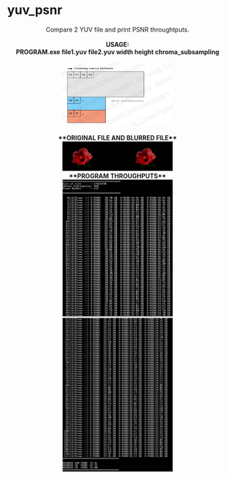 # yuv_psnr
<p align="center">
 Compare 2 YUV file and print PSNR throughtputs.
 <BR><BR>
 <B>USAGE:<B>
 <br>
 PROGRAM.exe   file1.yuv   file2.yuv   width      height     chroma_subsampling
 <BR><BR> 

 <img width="50%" height="auto" src="/images/githubimage.jpg"/>
 <BR><BR>
 **ORIGINAL FILE AND BLURRED FILE**
 <BR>
 <img width="50%" height="auto" src="/images/files_review.jpg"/>
 <BR>
 **PROGRAM THROUGHPUTS**
 <BR>
 <img width="50%" height="auto" src="/images/1.jpg"/>
 <img width="50%" height="auto" src="/images/2.jpg"/>
    
 </p>
 

